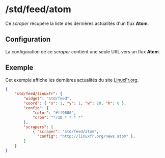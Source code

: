 # /std/feed/atom

Ce *scraper* récupère la liste des dernières actualités d'un flux **Atom**.

## Configuration

La configuration de ce *scraper* contient une seule URL vers un flux **Atom**.

## Exemple

Cet exemple affiche les dernières actualités du site
[LinuxFr.org](http://linuxfr.org/).

```JSON
{
    "std/feed/linuxfr": {
        "widget": "std/feed",
        "coord": { "x": 1, "y": 1, "w": 28, "h": 6 },
        "config": {
            "color": "#ff9800",
            "cron": "*/10 * * * *"
        },
        "scrapers": [
            { "scraper": "std/feed/atom",
              "config": "http://linuxfr.org/news.atom" },
        ]
    }
}
```
